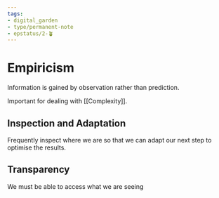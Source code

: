 ```yaml
---
tags: 
- digital_garden
- type/permanent-note
- epstatus/2-🪴
---
```

# Empiricism
Information is gained by observation rather than prediction.

Important for dealing with [[Complexity]].

## Inspection and Adaptation
Frequently inspect where we are so that we can adapt our next step to optimise the results.

## Transparency
We must be able to access what we are seeing